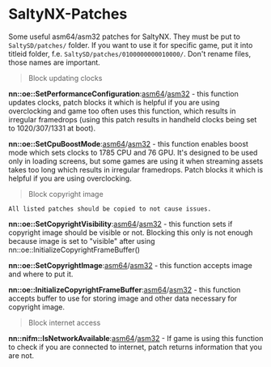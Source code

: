 # SaltyNX-Patches
Some useful asm64/asm32 patches for SaltyNX. They must be put to `SaltySD/patches/` folder. If you want to use it for specific game, put it into titleid folder, f.e. `SaltySD/patches/0100000000010000/`. Don't rename files, those names are important.

> Block updating clocks

**nn::oe::SetPerformanceConfiguration**:[asm64](BlockUpdatingClocks/_ZN2nn2oe27SetPerformanceConfigurationENS0_15PerformanceModeEi.asm64)/[asm32](BlockUpdatingClocks/_ZN2nn2oe27SetPerformanceConfigurationENS0_15PerformanceModeEi.asm32) - this function updates clocks, patch blocks it which is helpful if you are using overclocking and game too often uses this function, which results in irregular framedrops (using this patch results in handheld clocks being set to 1020/307/1331 at boot).

**nn::oe::SetCpuBoostMode**:[asm64](BlockUpdatingClocks/_ZN2nn2oe15SetCpuBoostModeENS0_12CpuBoostModeE.asm64)/[asm32](BlockUpdatingClocks/_ZN2nn2oe15SetCpuBoostModeENS0_12CpuBoostModeE.asm32) - this function enables boost mode which sets clocks to 1785 CPU and 76 GPU. It's designed to be used only in loading screens, but some games are using it when streaming assets takes too long which results in irregular framedrops. Patch blocks it which is helpful if you are using overclocking.

> Block copyright image

`All listed patches should be copied to not cause issues.`

**nn::oe::SetCopyrightVisibility**:[asm64](BlockCopyrightImage/_ZN2nn2oe22SetCopyrightVisibilityEb.asm64)/[asm32](BlockCopyrightImage/_ZN2nn2oe22SetCopyrightVisibilityEb.asm32) - this function sets if copyright image should be visible or not. Blocking this only is not enough because image is set to "visible" after using nn::oe::InitializeCopyrightFrameBuffer()

**nn::oe::SetCopyrightImage**:[asm64](BlockCopyrightImage/_ZN2nn2oe17SetCopyrightImageEPKvmiiiiNS0_16WindowOriginModeE.asm64)/[asm32](BlockCopyrightImage/_ZN2nn2oe17SetCopyrightImageEPKvmiiiiNS0_16WindowOriginModeE.asm32) - this function accepts image and where to put it.

**nn::oe::InitializeCopyrightFrameBuffer**:[asm64](BlockInternetAccess/_ZN2nn2oe30InitializeCopyrightFrameBufferEPvm.asm64)/[asm32](BlockInternetAccess/_ZN2nn2oe30InitializeCopyrightFrameBufferEPvm.asm32) - this function accepts buffer to use for storing image and other data necessary for copyright image.

> Block internet access

**nn::nifm::IsNetworkAvailable**:[asm64](BlockUpdatingClocks/_ZN2nn4nifm18IsNetworkAvailableEv.asm64)/[asm32](BlockUpdatingClocks/_ZN2nn4nifm18IsNetworkAvailableEv.asm32) - If game is using this function to check if you are connected to internet, patch returns information that you are not.
